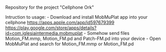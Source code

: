 Repository for the project "Cellphone Ork"

Intruction to usage:
	- Download and install MobMuPlat app into your cellphone
		https://apps.apple.com/app/id597679399
		https://play.google.com/store/apps/details?id=com.iglesiaintermedia.mobmuplat
	- Somehow send files Motion_FM.mmp, Motion_FM.pd and Patch-FM.pd into your device
	- Open MobMuPlat and search for Motion_FM.mmp or Motion_FM.pd
	